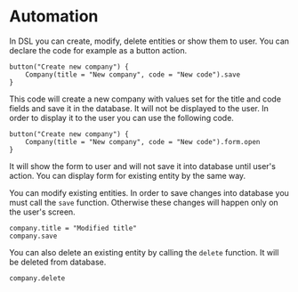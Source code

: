 # Automation

In DSL you can create, modify, delete entities or show them to user. You can declare the code for example as a button action.

```dsl
button("Create new company") {
    Company(title = "New company", code = "New code").save
}
```

This code will create a new company with values set for the title and code fields and save it in the database. It will not be displayed to the user. In order to display it to the user you can use the following code.

```dsl
button("Create new company") {
    Company(title = "New company", code = "New code").form.open
}
```

It will show the form to user and will not save it into database until user's action. You can display form for existing entity by the same way.

You can modify existing entities. In order to save changes into database you must call the `save` function. Otherwise these changes will happen only on the user's screen.

```dsl
company.title = "Modified title"
company.save
```

You can also delete an existing entity by calling the `delete` function. It will be deleted from database.

```dsl
company.delete
```